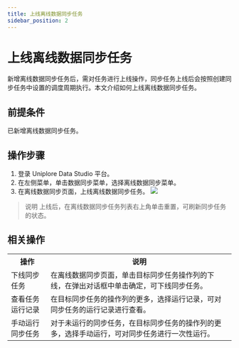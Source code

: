 ```yaml
---
title: 上线离线数据同步任务
sidebar_position: 2
---
```


# 上线离线数据同步任务
新增离线数据同步任务后，需对任务进行上线操作，同步任务上线后会按照创建同步任务中设置的调度周期执行。本文介绍如何上线离线数据同步任务。

## 前提条件
已新增离线数据同步任务。

## 操作步骤
1. 登录 Uniplore Data Studio 平台。
2. 在左侧菜单，单击数据同步菜单，选择离线数据同步菜单。
3. 在离线数据同步页面，上线离线数据同步任务。
    [![](https://uniplore-docs.oss-cn-chengdu.aliyuncs.com/datastudio/data-exchange/batch-job-submit.png)](https://uniplore-docs.oss-cn-chengdu.aliyuncs.com/datastudio/data-exchange/batch-job-submit.png)
> 说明 
上线后，在离线数据同步任务列表右上角单击重置，可刷新同步任务的状态。

## 相关操作
<table>
    <tr>
        <th>操作</th>
        <th>说明</th>
    </tr>
    <tr>
        <td>下线同步任务</td>
        <td>在离线数据同步页面，单击目标同步任务操作列的下线，在弹出对话框中单击确定，可下线同步任务。</td>
    </tr>
    <tr>
        <td>查看任务运行记录</td>
        <td>在目标同步任务的操作列的更多，选择运行记录，可对同步任务的运行记录进行查看。</td>
    </tr>
    <tr>
        <td>手动运行同步任务</td>
        <td>
        对于未运行的同步任务，在目标同步任务的操作列的更多，选择手动运行，可对同步任务进行一次性运行。
        </td>
    </tr>
</table>